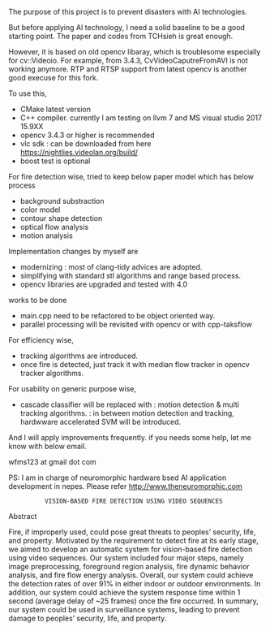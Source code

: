 The purpose of this project is to prevent disasters with AI technologies.


But before applying AI technology, I need a solid baseline to be a good starting point. The paper and codes from TCHsieh is great enough.

However, it is based on old opencv libaray, which is troublesome especially for cv::Videoio. For example, from 3.4.3, CvVideoCaputreFromAVI is not working anymore. RTP and RTSP support from latest opencv is another good execuse for this fork.

To use this,
- CMake latest version
- C++ compiler. currently I am testing on llvm 7 and MS visual studio 2017 15.9XX
- opencv 3.4.3 or higher is recommended
- vlc sdk : can be downloaded from here https://nightlies.videolan.org/build/
- boost test is optional

For fire detection wise, tried to keep below paper model which has below process
-  background substraction 
-  color model 
-  contour shape detection
-  optical flow analysis 
-  motion analysis

Implementation changes by myself are
-  modernizing : most of clang-tidy advices are adopted.
-  simplifying with standard stl algorithms and range based process.
-  opencv libraries are upgraded and tested with 4.0

works to be done
- main.cpp need to be refactored to be object oriented way.
- parallel processing will be revisited with opencv or with cpp-taksflow

 
For efficiency wise,
-  tracking algorithms are introduced.
-  once fire is detected, just track it with median flow tracker in opencv tracker algorithms. 

For usability on generic purpose wise,
- cascade classifier will be replaced with
  : motion detection & multi tracking algorithms.
  : in between motion detection and tracking, hardwware accelerated SVM will be introduced.


And I will apply improvements frequently. if you needs some help, let me know with below email.

wfms123 at gmail dot com

PS: I am in charge of neuromorphic hardware bsed AI application development in nepes.
Please refer http://www.theneuromorphic.com


                                
              VISION-BASED FIRE DETECTION USING VIDEO SEQUENCES

Abstract

Fire, if improperly used, could pose great threats to peoples’ security, life, and property. Motivated by the requirement to detect fire at its early stage, we aimed to develop an automatic system for vision-based fire detection using video sequences. Our system included four major steps, namely image preprocessing, foreground region analysis, fire dynamic behavior analysis, and fire flow energy analysis. Overall, our system could achieve the detection rates of over 91% in either indoor or outdoor environments. In addition, our system could achieve the system response time within 1 second (average delay of ~25 frames) once the fire occurred. In summary, our system could be used in surveillance systems, leading to prevent damage to peoples’ security, life, and property.

